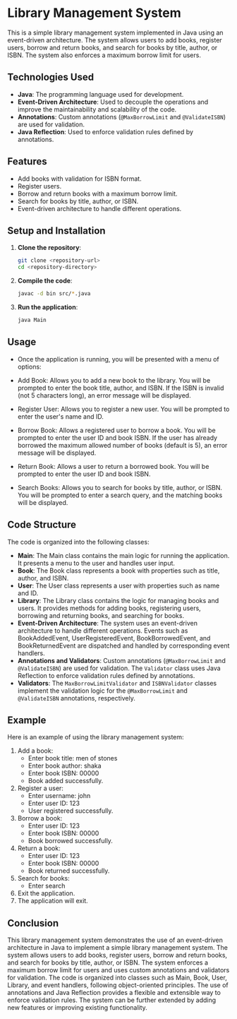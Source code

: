 # Library Management System

This is a simple library management system implemented in Java using an event-driven architecture. The system allows users to add books, register users, borrow and return books, and search for books by title, author, or ISBN. The system also enforces a maximum borrow limit for users.

## Technologies Used

- **Java**: The programming language used for development.
- **Event-Driven Architecture**: Used to decouple the operations and improve the maintainability and scalability of the code.
- **Annotations**: Custom annotations (`@MaxBorrowLimit` and `@ValidateISBN`) are used for validation.
- **Java Reflection**: Used to enforce validation rules defined by annotations.

## Features

- Add books with validation for ISBN format.
- Register users.
- Borrow and return books with a maximum borrow limit.
- Search for books by title, author, or ISBN.
- Event-driven architecture to handle different operations.

## Setup and Installation

1. **Clone the repository**:
   ```bash
   git clone <repository-url>
   cd <repository-directory>
    ```
2. **Compile the code**:
    ```bash
   javac -d bin src/*.java
   ```
3. **Run the application**:
   ```bash
   java Main
   ```
   
## Usage

- Once the application is running, you will be presented with a menu of options:

- Add Book: Allows you to add a new book to the library. You will be prompted to enter the book title, author, and ISBN. If the ISBN is invalid (not 5 characters long), an error message will be displayed.

- Register User: Allows you to register a new user. You will be prompted to enter the user's name and ID.

- Borrow Book: Allows a registered user to borrow a book. You will be prompted to enter the user ID and book ISBN. If the user has already borrowed the maximum allowed number of books (default is 5), an error message will be displayed.

- Return Book: Allows a user to return a borrowed book. You will be prompted to enter the user ID and book ISBN.

- Search Books: Allows you to search for books by title, author, or ISBN. You will be prompted to enter a search query, and the matching books will be displayed.


## Code Structure

The code is organized into the following classes:

- **Main**: The Main class contains the main logic for running the application. It presents a menu to the user and handles user input.
- **Book**: The Book class represents a book with properties such as title, author, and ISBN.
- **User**: The User class represents a user with properties such as name and ID.
- **Library**: The Library class contains the logic for managing books and users. It provides methods for adding books, registering users, borrowing and returning books, and searching for books.
- **Event-Driven Architecture**: The system uses an event-driven architecture to handle different operations. Events such as BookAddedEvent, UserRegisteredEvent, BookBorrowedEvent, and BookReturnedEvent are dispatched and handled by corresponding event handlers.
- **Annotations and Validators**: Custom annotations (`@MaxBorrowLimit` and `@ValidateISBN`) are used for validation. The `Validator` class uses Java Reflection to enforce validation rules defined by annotations.
- **Validators**: The `MaxBorrowLimitValidator` and `ISBNValidator` classes implement the validation logic for the `@MaxBorrowLimit` and `@ValidateISBN` annotations, respectively.

## Example

Here is an example of using the library management system:

1. Add a book:
   - Enter book title: men of stones
   - Enter book author: shaka
   - Enter book ISBN: 00000
   - Book added successfully.
2. Register a user:
   - Enter username: john
   - Enter user ID: 123
   - User registered successfully.
3. Borrow a book:
    - Enter user ID: 123
    - Enter book ISBN: 00000
    - Book borrowed successfully.
4. Return a book:
    - Enter user ID: 123
    - Enter book ISBN: 00000
    - Book returned successfully.
5. Search for books:
    - Enter search
6. Exit the application.
7. The application will exit.

## Conclusion

This library management system demonstrates the use of an event-driven architecture in Java to implement a simple library management system. The system allows users to add books, register users, borrow and return books, and search for books by title, author, or ISBN. The system enforces a maximum borrow limit for users and uses custom annotations and validators for validation. The code is organized into classes such as Main, Book, User, Library, and event handlers, following object-oriented principles. The use of annotations and Java Reflection provides a flexible and extensible way to enforce validation rules. The system can be further extended by adding new features or improving existing functionality.
